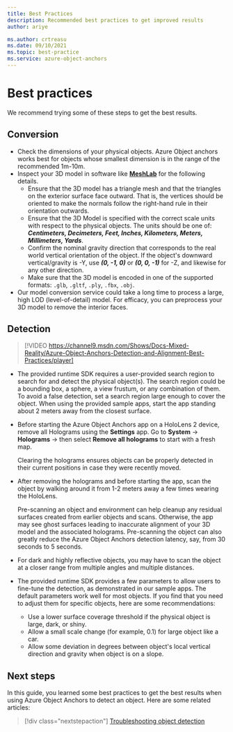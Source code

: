 ```yaml
---
title: Best Practices
description: Recommended best practices to get improved results
author: ariye

ms.author: crtreasu
ms.date: 09/10/2021
ms.topic: best-practice
ms.service: azure-object-anchors
---
```


# Best practices

We recommend trying some of these steps to get the best results.

## Conversion

- Check the dimensions of your physical objects. Azure Object anchors works best for objects whose smallest dimension is in
  the range of the recommended 1m-10m.
- Inspect your 3D model in software like [**MeshLab**](https://www.meshlab.net/) for the following details.
  - Ensure that the 3D model has a triangle mesh and that the triangles on the exterior surface face outward. That is,
    the vertices should be oriented to make the normals follow the right-hand rule in their orientation outwards.
  - Ensure that the 3D Model is specified with the correct scale units with respect to the physical objects. The
    units should be one of: ***Centimeters, Decimeters, Feet, Inches, Kilometers, Meters, Millimeters, Yards***.
  - Confirm the nominal gravity direction that corresponds to the real world vertical orientation of the object. If the
    object's downward vertical/gravity is -Y, use ***(0, -1, 0)*** or ***(0, 0, -1)*** for -Z, and likewise for any
    other direction.
  - Make sure that the 3D model is encoded in one of the supported formats: `.glb`, `.gltf`, `.ply`, `.fbx`, `.obj`.
- Our model conversion service could take a long time to process a large, high LOD (level-of-detail) model. For efficacy,
  you can preprocess your 3D model to remove the interior faces.

## Detection

> [!VIDEO https://channel9.msdn.com/Shows/Docs-Mixed-Reality/Azure-Object-Anchors-Detection-and-Alignment-Best-Practices/player]

- The provided runtime SDK requires a user-provided search region to search for and detect the physical object(s). The
  search region could be a bounding box, a sphere, a view frustum, or any combination of them. To avoid a false detection,
  set a search region large enough to cover the object. When using the provided sample apps, start the app standing
  about 2 meters away from the closest surface.
- Before starting the Azure Object Anchors app on a HoloLens 2 device, remove all Holograms using the **Settings** app.
  Go to **System** -> **Holograms** -> then select **Remove all holograms** to start with a fresh map.

  Clearing the holograms ensures objects can be properly detected in their current positions in case they were recently
  moved.
- After removing the holograms and before starting the app, scan the object by walking around it from 1-2 meters away
  a few times wearing the HoloLens.

  Pre-scanning an object and environment can help cleanup any residual surfaces created from earlier objects and scans.
  Otherwise, the app may see ghost surfaces leading to inaccurate alignment of your 3D model and the associated
  holograms. Pre-scanning the object can also greatly reduce the Azure Object Anchors detection latency, say, from 30
  seconds to 5 seconds.
- For dark and highly reflective objects, you may have to scan the object at a closer range from multiple angles and
  multiple distances.
- The provided runtime SDK provides a few parameters to allow users to fine-tune the detection, as demonstrated in our
  sample apps. The default parameters work well for most objects. If you find that you need to adjust them for specific
  objects, here are some recommendations:
  - Use a lower surface coverage threshold if the physical object is large, dark, or shiny.
  - Allow a small scale change (for example, 0.1) for large object like a car.
  - Allow some deviation in degrees between object's local vertical direction and gravity when object is on a slope.

## Next steps

In this guide, you learned some best practices to get the best results when using Azure Object Anchors to detect an
object. Here are some related articles:

> [!div class="nextstepaction"]
> [Troubleshooting object detection](./troubleshoot/object-detection.md)
